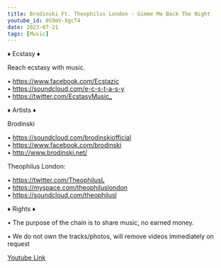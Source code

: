 ```yaml
---
title: Brodinski Ft. Theophilus London - Gimme Me Back The Night
youtube_id: 0S9mV-XgcT4
date: 2023-07-21
tags: [Music]
---
```

♦ Ecstasy ♦  

Reach ecstasy with music.  

• <https://www.facebook.com/Ecstazic>  
• <https://soundcloud.com/e-c-s-t-a-s-y>  
• <https://twitter.com/EcstasyMusic_>  

♦ Artists ♦  

Brodinski  

• <https://soundcloud.com/brodinskiofficial>  
• <https://www.facebook.com/brodinski>  
• <http://www.brodinski.net/>  

Theophilus London:  

• <https://twitter.com/TheophilusL>  
• <https://myspace.com/theophiluslondon>  
• <https://soundcloud.com/theophilusl>  


♦ Rights ♦  

• The purpose of the chain is to share music, no earned money.  

• We do not own the tracks/photos, will remove videos immediately on request  

[Youtube Link](https://www.youtube.com/watch?v=0S9mV-XgcT4)  
